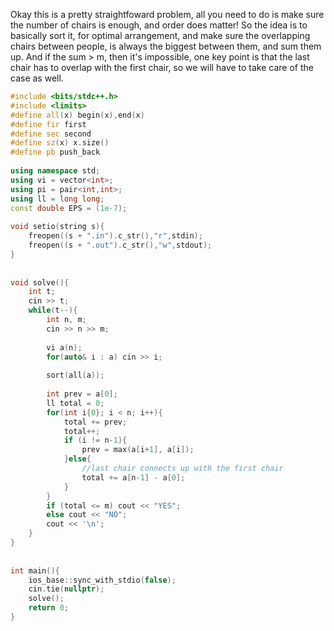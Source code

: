 Okay this is a pretty straightfoward problem, all you need to do is make sure the number of chairs is enough, and order does matter! So the idea is to basically sort it, for optimal arrangement, and make sure the overlapping chairs between people, is always the biggest between them, and sum them up. And if the sum > m, then it's impossible, one key point is that the last chair has to overlap with the first chair, so we will have to take care of the case as well.
```cpp
#include <bits/stdc++.h>
#include <limits>
#define all(x) begin(x),end(x)
#define fir first
#define sec second
#define sz(x) x.size()
#define pb push_back
 
using namespace std;
using vi = vector<int>;
using pi = pair<int,int>;
using ll = long long;
const double EPS = (1e-7);
 
void setio(string s){
    freopen((s + ".in").c_str(),"r",stdin);
    freopen((s + ".out").c_str(),"w",stdout);
}
 
 
void solve(){
    int t;
    cin >> t;
    while(t--){
        int n, m;
        cin >> n >> m;
        
        vi a(n);
        for(auto& i : a) cin >> i;
        
        sort(all(a));
        
        int prev = a[0];
        ll total = 0;
        for(int i{0}; i < n; i++){
            total += prev; 
            total++;
            if (i != n-1){
                prev = max(a[i+1], a[i]);
            }else{
                //last chair connects up with the first chair
                total += a[n-1] - a[0];
            }
        }
        if (total <= m) cout << "YES";
        else cout << "NO";
        cout << '\n';
    }
}
 
 
int main(){
    ios_base::sync_with_stdio(false);
    cin.tie(nullptr);
    solve();
    return 0;
}
```